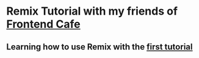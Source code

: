 # Remix Tutorial with my friends of [Frontend Cafe](https://frontend.cafe/)

## Learning how to use Remix with the [first tutorial](https://remix.run/docs/en/v1/tutorials/jokes)
